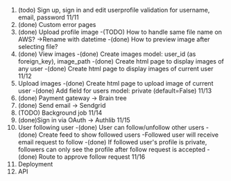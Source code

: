1. (todo) Sign up, sign in and edit userprofile validation for username, email, password
   11/11
2. (done) Custom error pages
3. (done) Upload profile image
   -(TODO) How to handle same file name on AWS? ->Rename with datetime
   -(done) How to preview image after selecting file?
4. (done) View images
   -(done) Create images model: user_id (as foreign_key), image_path
   -(done) Create html page to display images of any user
   -(done) Create html page to display images of current user
   11/12
5. Upload images
   -(done) Create html page to upload image of current user
   -(done) Add field for users model: private (default=False)
   11/13
6. (done) Payment gateway -> Brain tree
7. (done) Send email -> Sendgrid
8. (TODO) Background job
   11/14
9. (done)Sign in via OAuth -> Authlib
   11/15
10. User following user
    -(done) User can follow/unfollow other users
    -(done) Create feed to show followed users
    -Followed user will receive email request to follow
    -(done) If followed user's profile is private, followers can only see the profile after follow request is accepted
    -(done) Route to approve follow request
    11/16
11. Deployment
12. API
